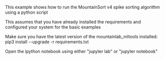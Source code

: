 This example shows how to run the MountainSort v4 spike sorting algorithm using a python script

This assumes that you have already installed the requirements and configured your system for the basic examples

Make sure you have the latest version of the mountainlab_mltools installed:
pip3 install --upgrade -r requirements.txt

Open the ipython notebook using either "jupyter lab" or "jupyter notebook"

